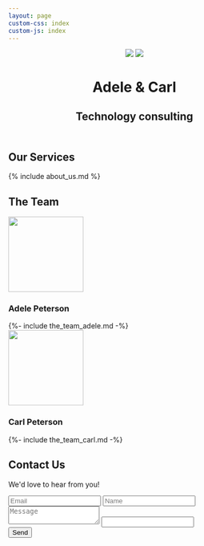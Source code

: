 ```yaml
---
layout: page
custom-css: index
custom-js: index
---
```


<header>
<img src="https://fakeimg.pl/180x400/400/cff?font=bebas&retina=1&text=Adele" />
<img src="https://fakeimg.pl/180x400/400/cff?font=bebas&retina=1&text=Carl" />
<div>
    <h1>Adele & Carl</h1>
    <h2>Technology consulting</h2>
</div>
</header>

<section id="our-story" markdown="1">

## Our Services

{% include about_us.md %}

</section>

<section id="the-team">
    <h2>The Team</h2>
    <div>
        <img src="https://fakeimg.pl/150/2ac3ae/fff?text=Adele+headshot&font=bebas&font_size=24&retina=1" width=150 />
        <h3>Adele Peterson</h3>
        {%- include the_team_adele.md -%}
    </div>
    <div>
        <img src="https://fakeimg.pl/150/2ac3ae/fff?text=Carl+headshot&font=bebas&font_size=24&retina=1" width=150 />
        <h3>Carl Peterson</h3>
        {%- include the_team_carl.md -%}
    </div>
</section>

<section id="contact-us" markdown="1">

## Contact Us

We'd love to hear from you!

<form id="my-form" action="https://formspree.io/FORMID" method="POST">
<input type="email" id="email" name="email" placeholder="Email" />
<input type="text" id="name" name="name" placeholder="Name" />
<textarea id="message" name="message" placeholder="Message">
</textarea>

<input type="text" name="_gotcha" class="gotcha" />
<div>
    <button id="my-form-button">Send</button>
</div>
<p id="my-form-status"></p>
</form>

</section>
